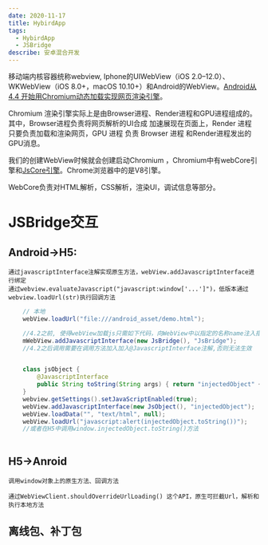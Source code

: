 ```yaml
---
date: 2020-11-17
title: HybirdApp
tags:
  - HybirdApp
  - JSBridge
describe: 安卓混合开发
---
```


移动端内核容器统称webview, Iphone的UIWebView（iOS 2.0–12.0）、WKWebView（iOS 8.0+，macOS 10.10+）和Android的WebView。[Android从4.4 开始用Chromium动态加载实现网页渲染引擎](https://blog.csdn.net/sk719887916/article/details/86552854)。

Chromium 渲染引擎实际上是由Browser进程、Render进程和GPU进程组成的。其中，Browser进程负责将网页解析的UI合成 加速展现在页面上，Render 进程 只要负责加载和渲染网页，GPU 进程 负责 Browser 进程 和Render进程发出的GPU消息。

我们的创建WebView时候就会创建启动Chromium ，Chromium中有webCore引擎和[JsCore引擎](https://blog.csdn.net/sk719887916/article/details/86427050)。Chrome浏览器中的是V8引擎。

WebCore负责对HTML解析，CSS解析，渲染UI，调试信息等部分。


# JSBridge交互
## Android->H5: 
    通过javascriptInterface注解实现原生方法，webView.addJavascriptInterface进行绑定
    通过webview.evaluateJavascript("javascript:window['...']")，低版本通过webview.loadUrl(str)执行回调方法
    
```java
    // 本地
    webView.loadUrl("file:///android_asset/demo.html");

    //4.2之前, 使得webView加载js只需如下代码，向WebView中以指定的名称name注入指定的Java对象object：
    mWebView.addJavascriptInterface(new JsBridge(), "JsBridge");  
    //4.2之后调用需要在调用方法加入加入@JavascriptInterface注解,否则无法生效


    class jsObject {
        @JavascriptInterface
        public String toString(String args) { return "injectedObject" + args; }
    }
    webview.getSettings().setJavaScriptEnabled(true);
    webView.addJavascriptInterface(new JsObject(), "injectedObject");
    webView.loadData("", "text/html", null);
    webView.loadUrl("javascript:alert(injectedObject.toString())");  
    //或者在H5中调用window.injectedObject.toString()方法
    
```

## H5->Anroid
    调用window对象上的原生方法、回调方法

    通过WebViewClient.shouldOverrideUrlLoading() 这个API，原生可拦截Url，解析和执行本地方法


## 离线包、补丁包


